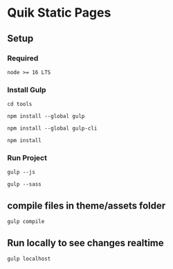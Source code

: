 # Quik Static Pages

## Setup

### Required


```
node >= 16 LTS
```

### Install Gulp
```
cd tools
```

```
npm install --global gulp
```
```
npm install --global gulp-cli
```
```
npm install
```

### Run Project

```
gulp --js
```

```
gulp --sass
```

## compile files in theme/assets folder
```
gulp compile
```

## Run locally to see changes realtime
```
gulp localhost
```





